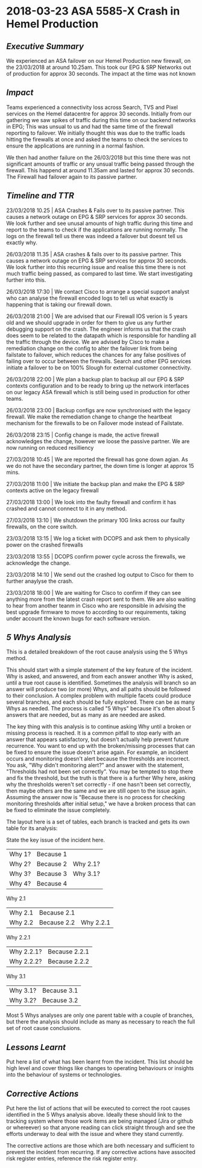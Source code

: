 # 2018-03-23 ASA 5585-X Crash in Hemel Production

## *Executive Summary*

We experienced an ASA failover on our Hemel Production new firewall, on the 23/03/2018 at around 10.25am. 
This took our EPG & SRP Networks out of production for approx 30 seconds. The impact at the time was not known


## *Impact*

Teams experienced a connectivity loss across Search, TVS and Pixel services on the Hemel datacentre for approx 30 seconds.
Initially from our gathering we saw spikes of traffic during this time on our backend networks in EPG; This was unsual to us and had the same time of the firewall reporting to failover. 
We initially thought this was due to the traffic loads hitting the firewalls at once and asked the teams to check the services to ensure the applications are running in a normal fashion.

We then had another failure on the 26/03/2018 but this time there was not significant amounts of traffic or any unsual traffic being passed through the firewall.
This happend at around 11.35am and lasted for approx 30 seconds. The Firewall had failover again to its passive partner.

## *Timeline and TTR*

23/03/2018 10.25 | ASA Crashes & Fails over to its passive partner. This causes a network outage on EPG & SRP services for approx 30 seconds. We look further and see unusal amounts of high traffic during this time and report to the teams to check if the applications are running normally. The logs on the firewall tell us there was indeed a failover but doesnt tell us exactly why.

26/03/2018 11.35 | ASA crashes & fails over to its passive partner. This causes a network outage on EPG & SRP services for approx 30 seconds. We look further into this recurring issue and realise this time there is not much traffic being passed, as compared to last time. We start investigating further into this.

26/03/2018 17:30 | We contact Cisco to arrange a special support analyst who can analyse the firewall encoded logs to tell us what exactly is happening that is taking our firewall down.

26/03/2018 21:00 | We are advised that our Firewall IOS verion is 5 years old and we should upgrade in order for them to give us any further debugging support on the crash. The engineer informs us that the crash does seem to be related to the datapath which is responsible for handling all the traffic through the device. We are advised by Cisco to make a remediation change on the config to alter the failover link from being failstate to failover, which reduces the chances for any false positives of failing over to occur between the firewalls. Search and other EPG services initiate a failover to be on 100% Slough for external customer connectivity.

26/03/2018 22:00 | We plan a backup plan to backup all our EPG & SRP contexts configuration and to be ready to bring up the network interfaces on our legacy ASA firewall which is still being used in production for other teams. 

26/03/2018 23:00 | Backup configs are now synchronised with the legacy firewall. We make the remediation change to change the heartbeat mechanism for the firewalls to be on Failover mode instead of Failstate.

26/03/2018 23:15 | Config change is made, the active firewall acknowledges the change, however we loose the passive partner. We are now running on reduced resilliency

27/03/2018 10:45 | We are reported the firewall has gone down agian. As we do not have the secondary partner, the down time is longer at approx 15 mins.

27/03/2018 11:00 | We initiate the backup plan and make the EPG & SRP contexts active on the legacy firewall

27/03/2018 13:00 | We look into the faulty firewall and confirm it has crashed and cannot connect to it in any method. 

27/03/2018 13:10 | We shutdown the primary 10G links across our faulty firewalls, on the core switch.

23/03/2018 13:15 | We log a ticket with DCOPS and ask them to physically power on the crashed firewalls

23/03/2018 13:55 | DCOPS confirm power cycle across the firewalls, we acknowledge the change.

23/03/2018 14:10 | We send out the crashed log output to Cisco for them to further anaylyse the crash.

23/03/2018 18:00 | We are waiting for Cisco to confirm if they can see anything more from the latest crash report sent to them. We are also waiting to hear from another teanm in Cisco who are responsible in advising the best upgrade firmware to move to according to our requirements, taking under account the known bugs for each software version.




## *5 Whys Analysis*

This is a detailed breakdown of the root cause analysis using the 5 Whys method.

This should start with a simple statement of the key feature of the incident. Why is asked, and answered, and from each answer another Why is asked, until a true root cause is identified. Sometimes the analysis will branch so an answer will produce two (or more) Whys, and all paths should be followed to their conclusion. A complex problem with multiple facets could produce several branches, and each should be fully explored. There can be as many Whys as needed. The process is called "5 Whys" because it's often about 5 answers that are needed, but as many as are needed are asked.

The key thing with this analysis is to continue asking Why until a broken or missing process is reached. It is a common pitfall to stop early with an answer that appears satisfactory, but doesn't actually help prevent future recurrence. You want to end up with the broken/missing processes that can be fixed to ensure the issue doesn't arise again. For example, an incident occurs and monitoring doesn't alert because the thresholds are incorrect. You ask, "Why didn't monitoring alert?" and answer with the statement, "Thresholds had not been set correctly". You may be tempted to stop there and fix the threshold, but the truth is that there is a further Why here, asking why the thresholds weren't set correctly - if one hasn't been set correctly, then maybe others are the same and we are still open to the issue again. Assuming the answer now is "Because there is no process for checking monitoring thresholds after initial setup," we have a broken process that can be fixed to eliminate the issue completely.

The layout here is a set of tables, each branch is tracked and gets its own table for its analysis:

State the key issue of the incident here.

|  |  |  |
| ------ | -------- | --- |
| Why 1? | Because 1 |
| Why 2? | Because 2 | Why 2.1? |
| Why 3? | Because 3 | Why 3.1? |
| Why 4? | Because 4 |

Why 2.1

|  |  |  |
| ------ | -------- | --- |
| Why 2.1 | Because 2.1 |
| Why 2.2 | Because 2.2 | Why 2.2.1 |

Why 2.2.1

|  |  |
| ------ | -------- |
| Why 2.2.1? | Because 2.2.1 |
| Why 2.2.2? | Because 2.2.2 |

Why 3.1

|  |  |
| ------ | -------- |
| Why 3.1? | Because 3.1 |
| Why 3.2? | Because 3.2 |

Most 5 Whys analyses are only one parent table with a couple of branches, but there the analysis should include as many as necessary to reach the full set of root cause conclusions.

## *Lessons Learnt*

Put here a list of what has been learnt from the incident. This list should be high level and cover things like changes to operating behaviours or insights into the behaviour of systems or technologies.

## *Corrective Actions*

Put here the list of actions that will be executed to correct the root causes identified in the 5 Whys analysis above. Ideally these should link to the tracking system where those work items are being managed (Jira or github or whereever) so that anyone reading can click straight through and see the efforts underway to deal with the issue and where they stand currently.

The corrective actions are those which are both necessary and sufficient to prevent the incident from recurring. If any corrective actions have associted risk register entries, reference the risk register entry.
